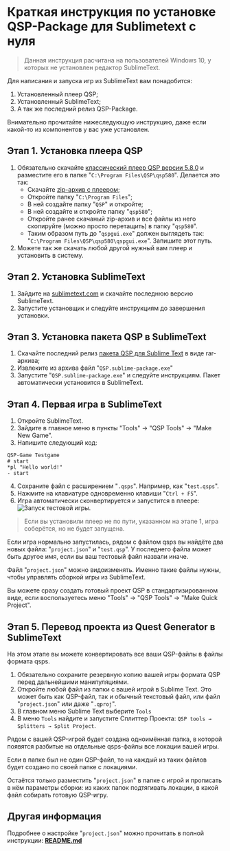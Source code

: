 # Краткая инструкция по установке QSP-Package для Sublimetext с нуля

> Данная инструкция расчитана на пользователей Windows 10, у которых не установлен редактор SublimeText.

Для написания и запуска игр из SublimeText вам понадобится:

1. Установленный плеер QSP;
2. Установленный SublimeText;
3. А так же последний релиз QSP-Package.

Внимательно прочитайте нижеследующую инструкцию, даже если какой-то из компонентов у вас уже установлен.

## Этап 1. Установка плеера QSP

1. Обязательно скачайте [классический плеер QSP версии 5.8.0](https://qsp.org/index.php?option=com_content&view=article&id=64&Itemid=87) и разместите его в папке "`C:\Program Files\QSP\qsp580`". Делается это так:
	* Скачайте [zip-архив с плеером](https://qsp.org/attachments/qsp580b7.zip);
	* Откройте папку "`C:\Program Files`";
	* В ней создайте папку "`QSP`" и откройте;
	* В ней создайте и откройте папку "`qsp580`";
	* Откройте ранее скачаный zip-архив и все файлы из него скопируйте (можно просто перетащить) в папку "`qsp580`".
	* Таким образом путь до "`qspgui.exe`" должен выглядеть так: "`C:\Program Files\QSP\qsp580\qspgui.exe`". Запишите этот путь.
2. Можете так же скачать любой другой нужный вам плеер и установить в систему.

## Этап 2. Установка SublimeText

1. Зайдите на [sublimetext.com](https://www.sublimetext.com) и скачайте последнюю версию SublimeText.
2. Запустите установщик и следуйте инструкциям до завершения установки.

## Этап 3. Установка пакета QSP в SublimeText

1. Скачайте последний релиз [пакета QSP для Sublime Text](https://github.com/AleksVersus/JAD_for_QSP/releases) в виде rar-архива;
2. Извлеките из архива файл "`QSP.sublime-package.exe`"
3. Запустите "`QSP.sublime-package.exe`" и следуйте инструкциям. Пакет автоматически установится в SublimeText.

## Этап 4. Первая игра в SublimeText

1. Откройте SublimeText.
2. Зайдите в главное меню в пункты "Tools" → "QSP Tools" → "Make New Game".
3. Напишите следующий код:
```qsp
QSP-Game Testgame
# start
*pl "Hello world!"
- start
```
4. Сохраните файл с расширением "`.qsps`". Например, как "`test.qsps`".
5. Нажмите на клавиатуре одновременно клавиши "`Ctrl + F5`".
6. Игра автоматически сконвертируется и запустится в плеере:<br>![Запуск тестовой игры](https://i.ibb.co/8M17bbZ/image.png).

> Если вы установили плеер не по пути, указанном на этапе 1, игра соберётся, но не будет запущена.

Если игра нормально запустилась, рядом с файлом qsps вы найдёте два новых файла: "`project.json`" и "`test.qsp`". У последнего файла может быть другое имя, если вы ваш тестовый файл назвали иначе.

Файл "`project.json`" можно видоизменять. Именно такие файлы нужны, чтобы управлять сборкой игры из SublimeText.

Вы можете сразу создать готовый проект QSP в стандартизированном виде, если воспользуетесь меню "Tools" → "QSP Tools" → "Make Quick Project".

## Этап 5. Перевод проекта из Quest Generator в SublimeText

На этом этапе вы можете конвертировать все ваши QSP-файлы в файлы формата qsps.

1. Обязательно сохраните резервную копию вашей игры формата QSP перед дальнейшими манипуляциями.
2. Откройте любой файл из папки с вашей игрой в Sublime Text. Это может быть как QSP-файл, так и обычный текстовый файл, или файл "`project.json`" или даже "`.qproj`".
3. В главном меню Sublime Text выберите `Tools`
4. В меню `Tools` найдите и запустите Сплиттер Проекта: `QSP tools → Splitters → Split Project`.

Рядом с вашей QSP-игрой будет создана одноимённая папка, в которой появятся разбитые на отдельные qsps-файлы все локации вашей игры.

Если в папке был не один QSP-файл, то на каждый из таких файлов будет создано по своей папке с локациями.

Остаётся только разместить "`project.json`" в папке с игрой и прописать в нём параметры сборки: из каких папок подтягивать локации, в какой файл собирать готовую QSP-игру.


## Другая информация

Подробнее о настройке "`project.json`" можно прочитать в полной инструкции: [**README.md**](https://github.com/AleksVersus/JAD_for_QSP/blob/master/README.md)
